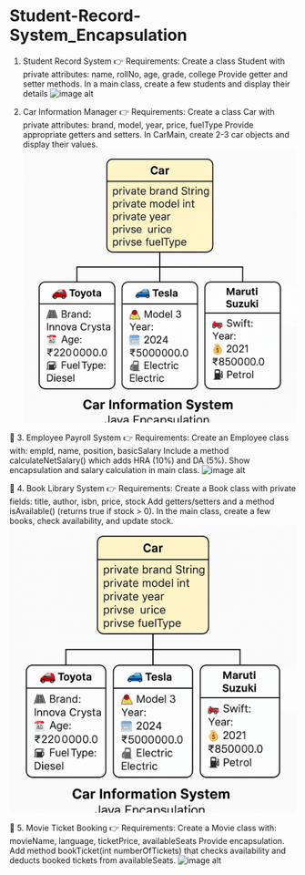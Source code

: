 # Student-Record-System_Encapsulation

 1. Student Record System
👉 Requirements:
Create a class Student with private attributes:
name, rollNo, age, grade, college
Provide getter and setter methods.
In a main class, create a few students and display their details
![image alt]()

3. Car Information Manager
👉 Requirements:
Create a class Car with private attributes:
brand, model, year, price, fuelType
Provide appropriate getters and setters.
In CarMain, create 2-3 car objects and display their values.
![image alt](https://github.com/ShreyaRaundal/Student-Record-System_Encapsulation/blob/7927b1b2d2b159b3b579c3de7de8831832ddb853/Car.jpg)

🧩 3. Employee Payroll System
👉 Requirements:
Create an Employee class with:
empId, name, position, basicSalary
Include a method calculateNetSalary() which adds HRA (10%) and DA (5%).
Show encapsulation and salary calculation in main class.
![image alt]()

🧩 4. Book Library System
👉 Requirements:
Create a Book class with private fields:
title, author, isbn, price, stock
Add getters/setters and a method isAvailable() (returns true if stock > 0).
In the main class, create a few books, check availability, and update stock.
![image alt](https://github.com/ShreyaRaundal/Student-Record-System_Encapsulation/blob/cca426243321c96ada4afc110bd48f5189944fcf/Car.png)

🧩 5. Movie Ticket Booking
👉 Requirements:
Create a Movie class with:
movieName, language, ticketPrice, availableSeats
Provide encapsulation.
Add method bookTicket(int numberOfTickets) that checks availability and deducts booked tickets from availableSeats.
![image alt]()

